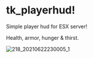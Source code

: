 # tk_playerhud!

Simple player hud for ESX server!

Health, armor, hunger & thirst.

![218_20210622230005_1](https://user-images.githubusercontent.com/82338713/123080746-8971aa80-d41d-11eb-9900-a4e862220dac.png)

